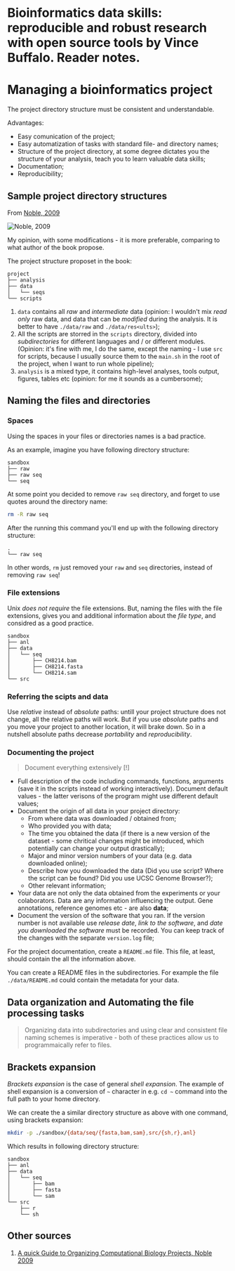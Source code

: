 Bioinformatics data skills: reproducible and robust research with open source tools by Vince Buffalo. Reader notes.
===


# Managing a bioinformatics project

The project directory structure must be consistent and understandable.

Advantages:

- Easy comunication of the project;
- Easy automatization of tasks with standard file- and directory names;
- Structure of the project directory, at some degree dictates you the structure of your analysis, teach you to learn valuable data skills;
- Documentation;
- Reproducibility;

## Sample project directory structures

From [Noble, 2009](https://journals.plos.org/ploscompbiol/article?id=10.1371/journal.pcbi.1000424)

![Noble, 2009](https://journals.plos.org/ploscompbiol/article/figure/image?size=large&id=10.1371/journal.pcbi.1000424.g001)

My opinion, with some modifications - it is more preferable, comparing to what author of the book propose.

The project structure proposet in the book:

```
project
├── analysis
├── data
│   └── seqs
└── scripts
```
1. `data` contains all *raw* and *intermediate* data (opinion: I wouldn't mix *read only* raw data, and data that can be *modified* during the analysis. It is better to have `./data/raw` and `./data/res<ults>`);
2. All the scripts are storred in the `scripts` directory, divided into *subdirectories* for different languages and / or different modules. (Opinion: it's fine with me, I do the same, except the naming - I use `src` for scripts, because I usually source them to the `main.sh` in the root of the project, when I want to run whole pipeline);
3. `analysis` is a mixed type, it contains high-level analyses, tools output, figures, tables etc (opinion: for me it sounds as a cumbersome);

## Naming the files and directories

### Spaces

Using the spaces in your files or directories names is a bad practice.

As an example, imagine you have following directory structure:

```
sandbox
├── raw
├── raw seq
└── seq
```

At some point you decided to remove `raw seq` directory, and forget to use quotes around the directory name:

```bash
rm -R raw seq
```
After the running this command you'll end up with the following directory structure:

```
.
└── raw seq
```
In other words, `rm` just removed your `raw` and `seq` directories, instead of removing `raw seq`!

### File extensions

Unix *does not require* the file extensions. But, naming the files with the file extensions, gives you and additional information about the *file type*, and considred as a good practice.

```
sandbox
├── anl
├── data
│   └── seq
│       ├── CH8214.bam  
│       ├── CH8214.fasta
│       └── CH8214.sam  
└── src
```

### Referring the scipts and data

Use *relative* instead of *absolute* paths: untill your project structure does not change, all the relative paths will work. But if you use *absolute* paths and you move your project to another location, it will brake down. So in a nutshell absolute paths decrease *portability* and *reproducibility*.

### Documenting the project

>Document everything extensively [!]

- Full description of the code including commands, functions, arguments (save it in the scripts instead of working interactively). Document default values - the latter verisons of the program might use different default values;
- Document the origin of all data in your project directory:
  - From where data was downloaded / obtained from;
  - Who provided you with data;
  - The time you obtained the data (if there is a new version of the dataset - some chritical changes might be introduced, which potentially can change your output drastically);
  - Major and minor version numbers of your data (e.g. data downloaded online);
  - Describe how you downloaded the data (Did you use script? Where the script can be found? Did you use UCSC Genome Browser?);
  - Other relevant information;
- Your data are not only the data obtained from the experiments or your colaborators. Data are any information influencing the output. Gene annotations, reference genomes etc - are also **data**;
- Document the version of the software that you ran. If the version number is not available use *release date*, *link to the software*, and *date you downloaded the software* must be recorded. You can keep track of the changes with the separate `version.log` file;

For the project documentation, create a `README.md` file. This file, at least, should contain the all the information above.

You can create a README files in the subdirectories. For example the file `./data/README.md` could contain the metadata for your data.

## Data organization and Automating the file processing tasks

>Organizing data into subdirectories and using clear and consistent file naming schemes is imperative - both of these practices allow us to programmaically refer to files.

## Brackets expansion

*Brackets expansion* is the case of general *shell expansion*. The example of shell expansion is a conversion of `~` character in e.g. `cd ~` command into the full path to your home directory. 

We can create the a similar directory structure as above with one command, using brackets expansion:

```bash
mkdir -p ./sandbox/{data/seq/{fasta,bam,sam},src/{sh,r},anl}
```
Which results in following directory structure:

```
sandbox
├── anl
├── data
│   └── seq
│       ├── bam
│       ├── fasta
│       └── sam
└── src
    ├── r
    └── sh
```


## Other sources

1. [A quick Guide to Organizing Computational Biology Projects, Noble 2009](https://journals.plos.org/ploscompbiol/article?id=10.1371/journal.pcbi.1000424)